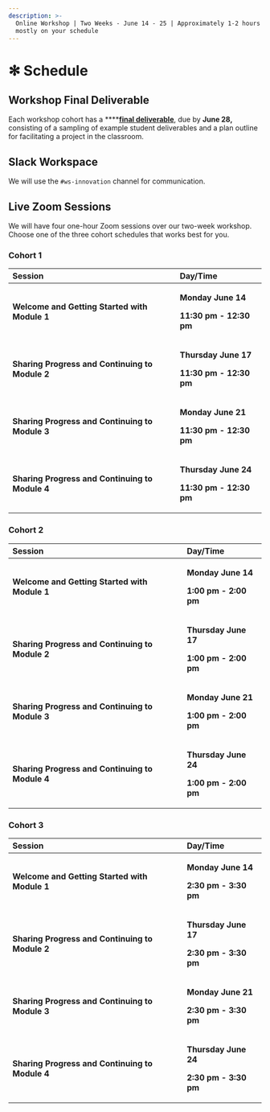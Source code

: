 ```yaml
---
description: >-
  Online Workshop | Two Weeks - June 14 - 25 | Approximately 1-2 hours a day,
  mostly on your schedule
---
```


# ✻ Schedule

## Workshop Final Deliverable

Each workshop cohort has a ****[**final deliverable**](workshop-deliverable.md), due by **June 28,** consisting of a sampling of example student deliverables and a plan outline for facilitating a project in the classroom.

## Slack Workspace

We will use the `#ws-innovation` channel for communication.

## Live Zoom Sessions

We will have four one-hour Zoom sessions over our two-week workshop. Choose one of the three cohort schedules that works best for you. 

### Cohort 1

<table>
  <thead>
    <tr>
      <th style="text-align:left">Session</th>
      <th style="text-align:left">Day/Time</th>
    </tr>
  </thead>
  <tbody>
    <tr>
      <td style="text-align:left"><b>Welcome and Getting Started with Module 1</b>
      </td>
      <td style="text-align:left">
        <p><b>Monday June 14</b>
        </p>
        <p><b>11:30 pm - 12:30 pm</b>
        </p>
      </td>
    </tr>
    <tr>
      <td style="text-align:left"><b>Sharing Progress and Continuing to Module 2</b>
      </td>
      <td style="text-align:left">
        <p><b>Thursday June 17</b>
        </p>
        <p><b>11:30 pm - 12:30 pm</b>
        </p>
      </td>
    </tr>
    <tr>
      <td style="text-align:left"><b>Sharing Progress and Continuing to Module 3</b>
      </td>
      <td style="text-align:left">
        <p><b>Monday June 21</b>
        </p>
        <p><b>11:30 pm - 12:30 pm</b>
        </p>
      </td>
    </tr>
    <tr>
      <td style="text-align:left"><b>Sharing Progress and Continuing to Module 4</b>
      </td>
      <td style="text-align:left">
        <p><b>Thursday June 24</b>
        </p>
        <p><b>11:30 pm - 12:30 pm</b>
        </p>
      </td>
    </tr>
  </tbody>
</table>

### Cohort 2

<table>
  <thead>
    <tr>
      <th style="text-align:left">Session</th>
      <th style="text-align:left">Day/Time</th>
    </tr>
  </thead>
  <tbody>
    <tr>
      <td style="text-align:left"><b>Welcome and Getting Started with Module 1</b>
      </td>
      <td style="text-align:left">
        <p><b>Monday June 14</b>
        </p>
        <p><b>1:00 pm - 2:00 pm</b>
        </p>
      </td>
    </tr>
    <tr>
      <td style="text-align:left"><b>Sharing Progress and Continuing to Module 2</b>
      </td>
      <td style="text-align:left">
        <p><b>Thursday June 17</b>
        </p>
        <p><b>1:00 pm - 2:00 pm</b>
        </p>
      </td>
    </tr>
    <tr>
      <td style="text-align:left"><b>Sharing Progress and Continuing to Module 3</b>
      </td>
      <td style="text-align:left">
        <p><b>Monday June 21</b>
        </p>
        <p><b>1:00 pm - 2:00 pm</b>
        </p>
      </td>
    </tr>
    <tr>
      <td style="text-align:left"><b>Sharing Progress and Continuing to Module 4</b>
      </td>
      <td style="text-align:left">
        <p><b>Thursday June 24</b>
        </p>
        <p><b>1:00 pm - 2:00 pm</b>
        </p>
      </td>
    </tr>
  </tbody>
</table>

### Cohort 3

<table>
  <thead>
    <tr>
      <th style="text-align:left">Session</th>
      <th style="text-align:left">Day/Time</th>
    </tr>
  </thead>
  <tbody>
    <tr>
      <td style="text-align:left"><b>Welcome and Getting Started with Module 1</b>
      </td>
      <td style="text-align:left">
        <p><b>Monday June 14</b>
        </p>
        <p><b>2:30 pm - 3:30 pm</b>
        </p>
      </td>
    </tr>
    <tr>
      <td style="text-align:left"><b>Sharing Progress and Continuing to Module 2</b>
      </td>
      <td style="text-align:left">
        <p><b>Thursday June 17</b>
        </p>
        <p><b>2:30 pm - 3:30 pm</b>
        </p>
      </td>
    </tr>
    <tr>
      <td style="text-align:left"><b>Sharing Progress and Continuing to Module 3</b>
      </td>
      <td style="text-align:left">
        <p><b>Monday June 21</b>
        </p>
        <p><b>2:30 pm - 3:30 pm</b>
        </p>
      </td>
    </tr>
    <tr>
      <td style="text-align:left"><b>Sharing Progress and Continuing to Module 4</b>
      </td>
      <td style="text-align:left">
        <p><b>Thursday June 24</b>
        </p>
        <p><b>2:30 pm - 3:30 pm</b>
        </p>
      </td>
    </tr>
  </tbody>
</table>


